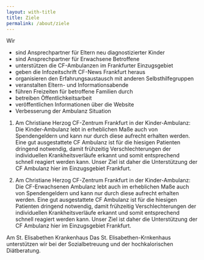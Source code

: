```yaml
---
layout: with-title
title: Ziele
permalink: /about/ziele
---
```


Wir

* sind Ansprechpartner für Eltern neu diagnostizierter Kinder
* sind Ansprechpartner für Erwachsene Betroffene
* unterstützen die CF-Ambulanzen im Frankfurter Einzugsgebiet
* geben die Infozeitschrift CF-News Frankfurt heraus
* organisieren den Erfahrungsaustausch mit anderen Selbsthilfegruppen
* veranstalten Eltern- und Informationsabende
* führen Freizeiten für betroffene Familien durch
* betreiben Öffentlichkeitsarbeit
* veröffentlichen Informationen über die Website
* Verbesserung der Ambulanz Situation

1. Am Christiane Herzog CF-Zentrum Frankfurt in der Kinder-Ambulanz:
Die Kinder-Ambulanz lebt in erheblichen Maße auch von Spendengeldern und kann nur durch diese aufrecht erhalten werden.
Eine gut ausgestattete CF Ambulanz ist für die hiesigen Patienten dringend notwendig, damit frühzeitig Verschlechterungen der individuellen Krankheitsverläufe erkannt und somit entsprechend schnell reagiert werden kann. Unser Ziel ist daher die Unterstützung der CF Ambulanz hier im Einzugsgebiet Frankfurt.

2. Am Christiane Herzog CF-Zentrum Frankfurt in der Kinder-Ambulanz:
Die CF-Erwachsenen Ambulanz lebt auch im erheblichen Maße auch von Spendengeldern und kann nur durch diese aufrecht erhalten werden.
Eine gut ausgestattete CF Ambulanz ist für die hiesigen Patienten dringend notwendig, damit frühzeitig Verschlechterungen der individuellen Krankheitsverläufe erkannt und somit entsprechend schnell reagiert werden kann. Unser Ziel ist daher die Unterstützung der CF Ambulanz hier im Einzugsgebiet Frankfurt.

Am St. Elisabethen Krankenhaus
Das St. Elisabethen-Krnkenhaus unterstützen wir bei der Sozialbetreuung und der hochkalorischen Diätberatung.